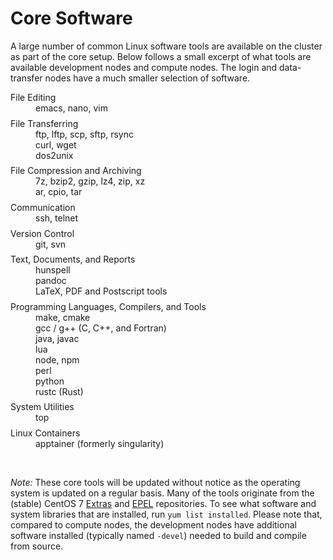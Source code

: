 # Core Software

A large number of common Linux software tools are available on the
cluster as part of the core setup.  Below follows a small excerpt of
what tools are available development nodes and compute nodes. The
login and data-transfer nodes have a much smaller selection of
software.

<dl>
<dt>File Editing</dt>
<dd>
emacs, nano, vim
</dd>

<dt>File Transferring</dt>
<dd>
ftp, lftp, scp, sftp, rsync<br>
curl, wget<br>
dos2unix<br>
</dd>

<dt>File Compression and Archiving</dt>
<dd>
7z, bzip2, gzip, lz4, zip, xz<br>
ar, cpio, tar<br>
</dd>

<dt>Communication</dt>
<dd>
ssh, telnet
</dd>

<dt>Version Control</dt>
<dd>
git, svn
</dd>

<dt>Text, Documents, and Reports</dt>
<dd>
hunspell<br>
pandoc<br>
LaTeX, PDF and Postscript tools<br>
</dd>

<dt>Programming Languages, Compilers, and Tools</dt>
<dd>
make, cmake<br>
gcc / g++ (C, C++, and Fortran)<br>
java, javac<br>
lua<br>
node, npm<br>
perl<br>
python<br>
rustc (Rust)<br>
</dd>
  
<dt>System Utilities</dt>
<dd>
top
</dd>

<dt>Linux Containers</dt>
<dd>
apptainer (formerly singularity)
</dd>
</dl>

<br>

_Note:_ These core tools will be updated without notice as the
operating system is updated on a regular basis.  Many of the
tools originate from the (stable) CentOS 7 [Extras] and [EPEL]
repositories.  To see what software and system libraries that are
installed, run `yum list installed`.  Please note that, compared to
compute nodes, the development nodes have additional software
installed (typically named `-devel`) needed to build and compile from
source.


<style>
dt {
  margin-top: 1ex;
}
</style>  

[Extras]: https://centos.pkgs.org/7/centos-extras-x86_64/
[EPEL]: https://centos.pkgs.org/7/epel-x86_64/
[Software Repositories]: /hpc/software/software-repositories.html
